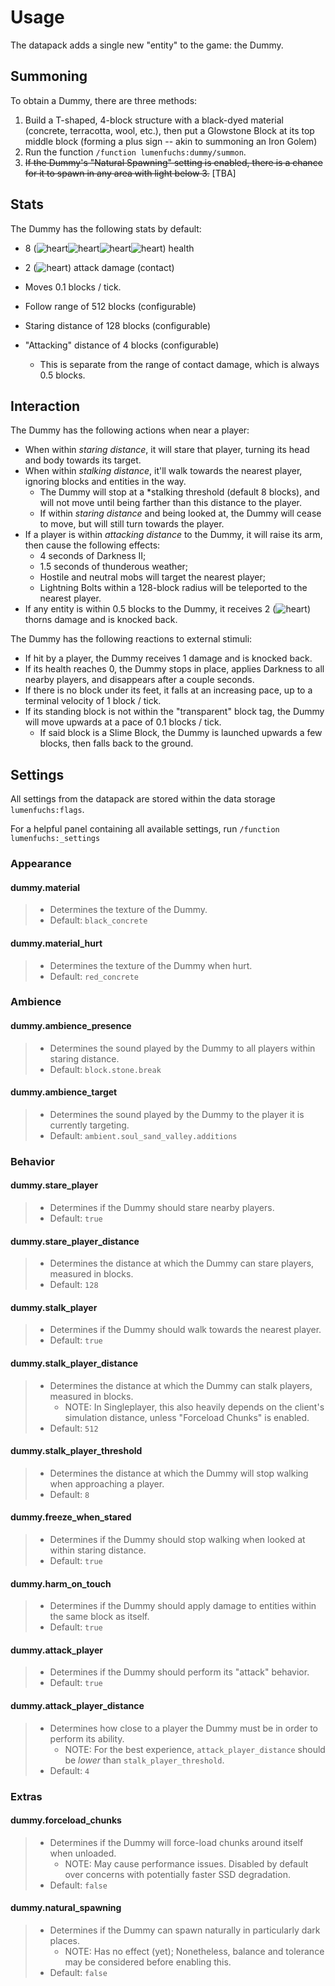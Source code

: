 # Usage

The datapack adds a single new "entity" to the game: the Dummy.

## Summoning

To obtain a Dummy, there are three methods:

1. Build a T-shaped, 4-block structure with a black-dyed material (concrete, terracotta, wool, etc.), then put a Glowstone Block at its top middle block (forming a plus sign -- akin to summoning an Iron Golem)
2. Run the function `/function lumenfuchs:dummy/summon`.
3. ~~If the Dummy's "Natural Spawning" setting is enabled, there is a chance for it to spawn in any area with light below 3.~~ \[TBA\]

## Stats

The Dummy has the following stats by default:

- 8 (![heart](https://minecraft.wiki/images/Heart_(icon).png)![heart](https://minecraft.wiki/images/Heart_(icon).png)![heart](https://minecraft.wiki/images/Heart_(icon).png)![heart](https://minecraft.wiki/images/Heart_(icon).png)) health
- 2 (![heart](https://minecraft.wiki/images/Heart_(icon).png)) attack damage (contact)
- Moves 0.1 blocks / tick.

- Follow range of 512 blocks (configurable)
- Staring distance of 128 blocks (configurable)
- "Attacking" distance of 4 blocks (configurable)
  - This is separate from the range of contact damage, which is always 0.5 blocks.

## Interaction

The Dummy has the following actions when near a player:

- When within *staring distance*, it will stare that player, turning its head and body towards its target.
- When within *stalking distance*, it'll walk towards the nearest player, ignoring blocks and entities in the way.
  - The Dummy will stop at a *stalking threshold (default 8 blocks), and will not move until being farther than this distance to the player.
  - If within *staring distance* and being looked at, the Dummy will cease to move, but will still turn towards the player.
- If a player is within *attacking distance* to the Dummy, it will raise its arm, then cause the following effects:
  - 4 seconds of Darkness II;
  - 1.5 seconds of thunderous weather;
  - Hostile and neutral mobs will target the nearest player;
  - Lightning Bolts within a 128-block radius will be teleported to the nearest player.
- If any entity is within 0.5 blocks to the Dummy, it receives 2 (![heart](https://minecraft.wiki/images/Heart_(icon).png)) thorns damage and is knocked back.

The Dummy has the following reactions to external stimuli:

- If hit by a player, the Dummy receives 1 damage and is knocked back.
- If its health reaches 0, the Dummy stops in place, applies Darkness to all nearby players, and disappears after a couple seconds.
- If there is no block under its feet, it falls at an increasing pace, up to a terminal velocity of 1 block / tick.
- If its standing block is not within the "transparent" block tag, the Dummy will move upwards at a pace of 0.1 blocks / tick.
  - If said block is a Slime Block, the Dummy is launched upwards a few blocks, then falls back to the ground.

## Settings

All settings from the datapack are stored within the data storage `lumenfuchs:flags`.

For a helpful panel containing all available settings, run `/function lumenfuchs:_settings`

### Appearance

#### dummy.material

> - Determines the texture of the Dummy.
> - Default: `black_concrete`

#### dummy.material_hurt

> - Determines the texture of the Dummy when hurt.
> - Default: `red_concrete`

### Ambience

#### dummy.ambience_presence

> - Determines the sound played by the Dummy to all players within staring distance.
> - Default: `block.stone.break`

#### dummy.ambience_target

> - Determines the sound played by the Dummy to the player it is currently targeting.
> - Default: `ambient.soul_sand_valley.additions`

### Behavior

#### dummy.stare_player

> - Determines if the Dummy should stare nearby players.
> - Default: `true`

#### dummy.stare_player_distance

> - Determines the distance at which the Dummy can stare players, measured in blocks.
> - Default: `128`

#### dummy.stalk_player

> - Determines if the Dummy should walk towards the nearest player.
> - Default: `true`

#### dummy.stalk_player_distance

> - Determines the distance at which the Dummy can stalk players, measured in blocks.
>   - NOTE: In Singleplayer, this also heavily depends on the client's simulation distance, unless "Forceload Chunks" is enabled.
> - Default: `512`

#### dummy.stalk_player_threshold

> - Determines the distance at which the Dummy will stop walking when approaching a player.
> - Default: `8`

#### dummy.freeze_when_stared

> - Determines if the Dummy should stop walking when looked at within staring distance.
> - Default: `true`

#### dummy.harm_on_touch

> - Determines if the Dummy should apply damage to entities within the same block as itself.
> - Default: `true`

#### dummy.attack_player

> - Determines if the Dummy should perform its "attack" behavior.
> - Default: `true`

#### dummy.attack_player_distance

> - Determines how close to a player the Dummy must be in order to perform its ability.
>   - NOTE: For the best experience, `attack_player_distance` should be *lower* than `stalk_player_threshold`.
> - Default: `4`

### Extras

#### dummy.forceload_chunks

> - Determines if the Dummy will force-load chunks around itself when unloaded.
>   - NOTE: May cause performance issues. Disabled by default over concerns with potentially faster SSD degradation.
> - Default: `false`

#### dummy.natural_spawning

> - Determines if the Dummy can spawn naturally in particularly dark places.
>   - NOTE: Has no effect (yet); Nonetheless, balance and tolerance may be considered before enabling this.
> - Default: `false`

